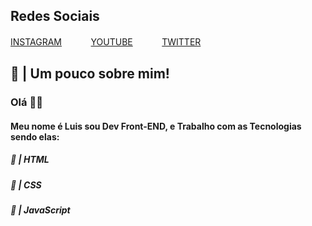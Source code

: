 
<p align="center">
  <h2>Redes Sociais</h2>
  <a href="https://instagram.com/lszofficial">INSTAGRAM</a> ㅤㅤㅤ
  <a href="https://www.youtube.com/channel/UCRp01kjOxdBW4JbAN5-CGHg?view_as=subscriber">YOUTUBE</a> ㅤㅤㅤ
  <a href="https://twitter.com/HProgramador">TWITTER</a>
</p>



## 👑 | Um pouco sobre mim!

<h3>Olá 👋🏻</h3>
<h4>Meu nome é Luis sou Dev Front-END, e Trabalho com as Tecnologias sendo elas:</h4>
<h5>🚀 | HTML</h5>
<h5>🧪 | CSS</h5>
<h5>🚀 | JavaScript
